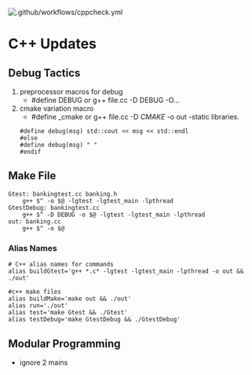 ![.github/workflows/cppcheck.yml](https://github.com/99002500/CPP-BANKING-PROJECT/workflows/.github/workflows/cppcheck.yml/badge.svg)












# C++ Updates

## Debug Tactics
1. preprocessor macros for debug
   * #define DEBUG   or   g++ file.cc -D DEBUG -O...
2. cmake variation macro
    * #define _cmake    or    g++ file.cc -D _CMAKE_ -o out -static libraries.
    ```#ifdef DEBUG
    #define debug(msg) std::cout << msg << std::endl    
    #else
    #define debug(msg) " "
    #endif
    ```

## Make File

```
Gtest: bankingtest.cc banking.h
	g++ $^ -o $@ -lgtest -lgtest_main -lpthread
GtestDebug: bankingtest.cc
	g++ $^ -D DEBUG -o $@ -lgtest -lgtest_main -lpthread
out: banking.cc 
	g++ $^ -o $@
```

### Alias Names

```
# C++ alias names for commands
alias buildGtest='g++ *.c* -lgtest -lgtest_main -lpthread -o out && ./out'

#c++ make files 
alias buildMake='make out && ./out'
alias run='./out'
alias test='make Gtest && ./Gtest'
alias testDebug='make GtestDebug && ./GtestDebug'

```

## Modular Programming
* ignore 2 mains
